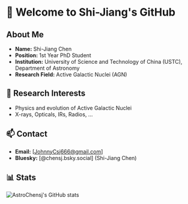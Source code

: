 # 👋 Welcome to Shi-Jiang's GitHub

## About Me
- **Name:** Shi-Jiang Chen
- **Position:** 1st Year PhD Student
- **Institution:** University of Science and Technology of China (USTC), Department of Astronomy
- **Research Field:** Active Galactic Nuclei (AGN)

## 🔭 Research Interests
- Physics and evolution of Active Galactic Nuclei
- X-rays, Opticals, IRs, Radios, ...

## 📫 Contact
- **Email:** [JohnnyCsj666@gmail.com]
- **Bluesky:** [@‪chensj.bsky.social‬] (Shi-Jiang Chen)

## 📊 Stats
![AstroChensj's GitHub stats](https://github-readme-stats.vercel.app/api?username=AstroChensj&show_icons=true)
